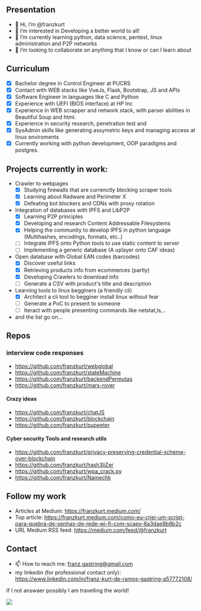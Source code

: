 ## Presentation
- 👋 Hi, I’m @franzkurt
- 👀 I’m interested in Developing a better world to all!
- 🌱 I’m currently learning python, data science, pentest, linux administration and P2P networks
- 💞️ I’m looking to collaborate on anything that I know or can I learn about

## Curriculum
- [x] Bachelor degree in Control Engineer at PUCRS
- [x] Contact with WEB stacks like VueJs, Flask, Bootstrap, JS and APIs
- [x] Software Engineer in languages like C and Python
- [x] Experience with UEFI (BIOS interface) at HP Inc
- [x] Experience in WEB scrapper and network stack, with parser abilities in Beautiful Soup and html.
- [x] Experience in security research, penetration test and 
- [x] SysAdmin skills like generating assymetric keys and managing access at linux enviroments
- [x] Currently working with python development, OOP paradigms and postgres.

## Projects currently in work:
  - Crawler to webpages
    - [x] Studying firewalls that are currenctly blocking scraper tools
    - [x] Learning about Radware and Perimeter X
    - [x] Defeating bot blockers and CDNs with proxy rotation
 
  - Integration of databases with IPFS and LibP2P
    - [x] Learning P2P principles 
    - [x] Developing and research Content Addressable Filesystems
    - [x] Helping the community to develop IPFS in python language (Multihashes, encodings, formats, etc..)
    - [ ] Integrate IPFS onto Python tools to use static content to server
    - [ ] Implementing a generic database (A uplayer onto CAF ideas)

  - Open database with Global EAN codes (barcodes) 
    - [x] Discover useful links
    - [x] Retrieving products info from ecommerces (partly)
    - [x] Developing Crawlers to download info
    - [ ] Generate a CSV with product's title and description
  
  - Learning tools to linux begginers (a friendly cli)
    - [x] Architect a cli tool to begginer install linux without fear
    - [ ] Generate a PoC to present to someone
    - [ ] Iteract with people presenting commands like netstat,ls,..   
  
  - and the list go on...

## Repos
  ### interview code responses
  - https://github.com/franzkurt/webglobal
  - https://github.com/franzkurt/stateMachine
  - https://github.com/franzkurt/backendPermutas
  - https://github.com/franzkurt/mars-rover
  
  #### Crazy ideas
  - https://github.com/franzkurt/chatJS
  - https://github.com/franzkurt/blockchain
  - https://github.com/franzkurt/pupeeter
  
  #### Cyber security Tools and research utils
  - https://github.com/franzkurt/privacy-preserving-credential-scheme-over-blockchain
  - https://github.com/franzkurt/hash3liZer
  - https://github.com/franzkurt/wpa_crack.py
  - https://github.com/franzkurt/Namechk

## Follow my work 
  - Articles at Medium: https://franzkurt.medium.com/
  - Top article: https://franzkurt.medium.com/como-eu-criei-um-script-para-quebra-de-senhas-de-rede-wi-fi-com-scapy-8a3dae8b8b2c
  - URL Medium RSS feed: https://medium.com/feed/@franzkurt

## Contact
- 📫 How to reach me: franz.gastring@gmail.com
- my linkedin (for professional contact only): https://www.linkedin.com/in/franz-kurt-de-ramos-gastring-a57772108/

If I not answaer possibly I am travelling the world!

![](https://i.pinimg.com/originals/08/c3/ab/08c3ab0fbe309704d464de613ca024d5.jpg)

